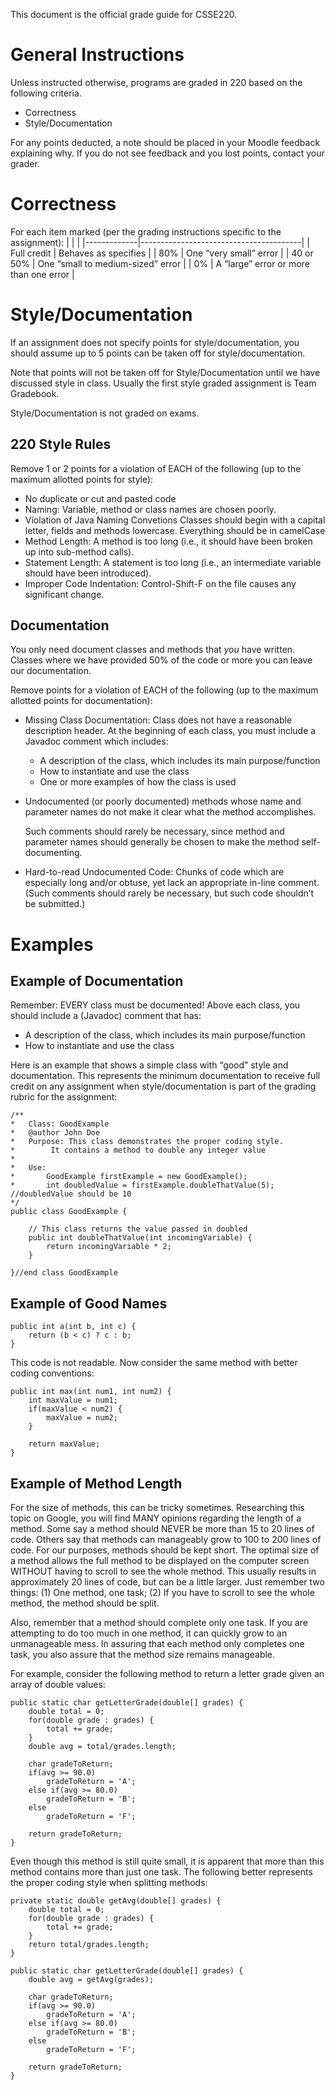 
This document is the official grade guide for CSSE220.

# General Instructions

Unless instructed otherwise, programs are graded in 220 based on the
following criteria.

* Correctness
* Style/Documentation

For any points deducted, a note should be placed in your Moodle
feedback explaining why.  If you do not see feedback and you lost
points, contact your grader.

# Correctness

For each item marked (per the grading instructions specific to the assignment):
|             |                                        |
|-------------|----------------------------------------|
| Full credit | Behaves as specifies                    |
| 80%         | One “very small” error                 |
| 40 or 50%   | One “small to medium-sized” error      |
| 0%          | A “large” error or more than one error |


# Style/Documentation

If an assignment does not specify points for style/documentation, you
should assume up to 5 points can be taken off for style/documentation.

Note that points will not be taken off for Style/Documentation until
we have discussed style in class.  Usually the first style graded
assignment is Team Gradebook.

Style/Documentation is not graded on exams.

## 220 Style Rules

Remove 1 or 2 points for a violation of EACH of the following (up to the maximum allotted points for style):

* No duplicate or cut and pasted code
* Naming: Variable, method or class names are chosen poorly.
* Violation of Java Naming Convetions Classes should begin with a capital letter, fields and methods lowercase. Everything should be in camelCase
* Method Length: A method is too long (i.e., it should have been broken up into sub-method calls).
* Statement Length: A statement is too long (i.e., an intermediate variable should have been introduced).
* Improper Code Indentation: Control-Shift-F on the file causes any significant change.

## Documentation

You only need document classes and methods that *you* have written.  Classes where we have provided 50% of the code or more you can leave our documentation.

Remove points for a violation of EACH of the following (up to the maximum allotted points for documentation):

* Missing Class Documentation: Class does not have a reasonable
  description header. At the beginning of each class, you must include
  a Javadoc comment which includes:

  - A description of the class, which includes its main purpose/function
  - How to instantiate and use the class
  - One or more examples of how the class is used

* Undocumented (or poorly documented) methods whose name and parameter
  names do not make it clear what the method accomplishes.

  Such comments should rarely be necessary, since method and parameter
  names should generally be chosen to make the method
  self-documenting.
    
* Hard-to-read Undocumented Code: Chunks of code which are especially
  long and/or obtuse, yet lack an appropriate in-line comment. (Such
  comments should rarely be necessary, but such code shouldn’t be
  submitted.)

# Examples

## Example of Documentation

Remember: EVERY class must be documented! Above each class, you should include a (Javadoc) comment that has:

* A description of the class, which includes its main purpose/function
* How to instantiate and use the class

Here is an example that shows a simple class with “good” style and documentation. This represents the minimum documentation to receive full credit on any assignment when style/documentation is part of    the grading rubric for the assignment:

    /**
    *	Class: GoodExample
    *	@author	John Doe
    *	Purpose: This class demonstrates the proper coding style.
    *		 It contains a method to double any integer value
    *
    *	Use:
    *		GoodExample firstExample = new GoodExample();
    *		int doubledValue = firstExample.doubleThatValue(5); //doubledValue should be 10
    */
    public class GoodExample {
    
    	// This class returns the value passed in doubled
    	public int doubleThatValue(int incomingVariable) {
    		return incomingVariable * 2;
    	}
    	
    }//end class GoodExample
    
## Example of Good Names

    public int a(int b, int c) {
    	return (b < c) ? c : b;
    }

This code is not readable. Now consider the same method with better coding conventions:

    public int max(int num1, int num2) {
    	int maxValue = num1;
    	if(maxValue < num2) {
    		maxValue = num2;
    	}
    	
    	return maxValue;
    }

## Example of Method Length

For the size of methods, this can be tricky sometimes. Researching this topic on Google, you will find MANY opinions regarding the length of a method. Some say a method should NEVER be more than 15 to 20 lines of code. Others say that methods can manageably grow to 100 to 200 lines of code. For our purposes, methods should be kept short. The optimal size of a method allows the full method to be displayed on the computer screen WITHOUT having to scroll to see the whole method. This usually results in approximately 20 lines of code, but can be a little larger. Just remember two things: (1) One method, one task; (2) If you have to scroll to see the whole method, the method should be split.

Also, remember that a method should complete only one task. If you are attempting to do too much in one method, it can quickly grow to an unmanageable mess. In assuring that each method only completes one task, you also assure that the method size remains manageable.

For example, consider the following method to return a letter grade given an array of double values:

    public static char getLetterGrade(double[] grades) {
    	double total = 0;
    	for(double grade : grades) {
    		total += grade;
    	}
    	double avg = total/grades.length;
    	
    	char gradeToReturn;
    	if(avg >= 90.0)
    		gradeToReturn = 'A';
    	else if(avg >= 80.0)
    		gradeToReturn = 'B';
    	else
    		gradeToReturn = 'F';
    	
    	return gradeToReturn;
    }

Even though this method is still quite small, it is apparent that more than this method contains more than just one task. The following better represents the proper coding style when splitting methods:


    private static double getAvg(double[] grades) {
    	double total = 0;
    	for(double grade : grades) {
    		total += grade;
    	}
    	return total/grades.length;
    }
    
    public static char getLetterGrade(double[] grades) {
    	double avg = getAvg(grades);
    	
    	char gradeToReturn;
    	if(avg >= 90.0)
    		gradeToReturn = 'A';
    	else if(avg >= 80.0)
    		gradeToReturn = 'B';
    	else
    		gradeToReturn = 'F';
    	
    	return gradeToReturn;
    }


